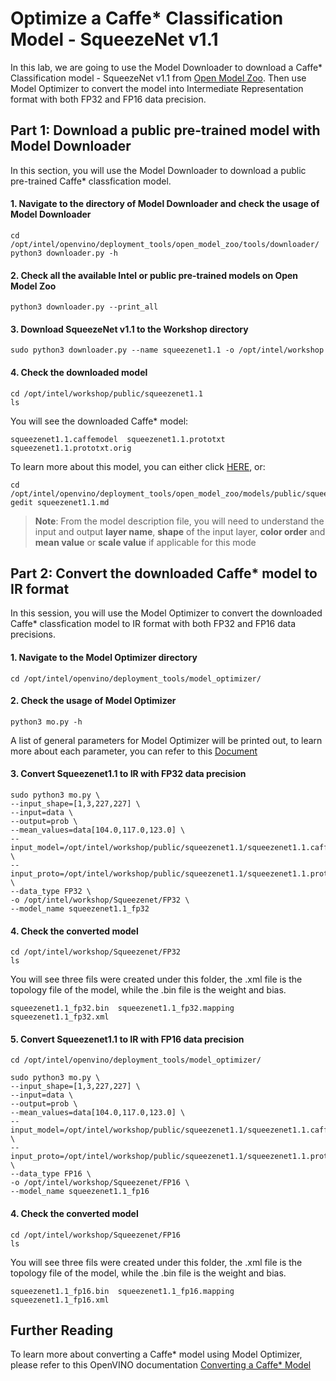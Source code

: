 # Optimize a Caffe* Classification Model - SqueezeNet v1.1

In this lab, we are going to use the Model Downloader to download a Caffe* Classification model - SqueezeNet v1.1 from [Open Model Zoo](https://github.com/openvinotoolkit/open_model_zoo). Then use Model Optimizer to convert the model into Intermediate Representation format with both FP32 and FP16 data precision.   
## Part 1: Download a public pre-trained model with Model Downloader

In this section, you will use the Model Downloader to download a public pre-trained Caffe* classfication model.

#### 1. Navigate to the directory of Model Downloader and check the usage of Model Downloader
 	
	cd /opt/intel/openvino/deployment_tools/open_model_zoo/tools/downloader/
	python3 downloader.py -h

#### 2. Check all the available Intel or public pre-trained models on Open Model Zoo

	python3 downloader.py --print_all

#### 3. Download SqueezeNet v1.1 to the Workshop directory

	sudo python3 downloader.py --name squeezenet1.1 -o /opt/intel/workshop
	
#### 4. Check the downloaded model

	cd /opt/intel/workshop/public/squeezenet1.1
	ls

You will see the downloaded Caffe* model:

	squeezenet1.1.caffemodel  squeezenet1.1.prototxt  squeezenet1.1.prototxt.orig

To learn more about this model, you can either click [HERE](https://github.com/openvinotoolkit/open_model_zoo/blob/master/models/public/squeezenet1.1/squeezenet1.1.md), or:

	cd /opt/intel/openvino/deployment_tools/open_model_zoo/models/public/squeezenet1.1
	gedit squeezenet1.1.md  

> **Note**: From the model description file, you will need to understand the input and output **layer name**, **shape** of the input layer, **color order** and **mean value** or **scale value** if applicable for this mode

## Part 2: Convert the downloaded Caffe* model to IR format

In this session, you will use the Model Optimizer to convert the downloaded Caffe* classfication model to IR format with both FP32 and FP16 data precisions.

#### 1. Navigate to the Model Optimizer directory

	cd /opt/intel/openvino/deployment_tools/model_optimizer/

#### 2. Check the usage of Model Optimizer

	python3 mo.py -h

A list of general parameters for Model Optimizer will be printed out, to learn more about each parameter, you can refer to this [Document](https://docs.openvinotoolkit.org/latest/openvino_docs_MO_DG_prepare_model_convert_model_Converting_Model_General.html)

#### 3. Convert Squeezenet1.1 to IR with FP32 data precision

	sudo python3 mo.py \
	--input_shape=[1,3,227,227] \
	--input=data \
	--output=prob \
	--mean_values=data[104.0,117.0,123.0] \
	--input_model=/opt/intel/workshop/public/squeezenet1.1/squeezenet1.1.caffemodel \
	--input_proto=/opt/intel/workshop/public/squeezenet1.1/squeezenet1.1.prototxt \
	--data_type FP32 \
	-o /opt/intel/workshop/Squeezenet/FP32 \
	--model_name squeezenet1.1_fp32

#### 4. Check the converted model 
	
	cd /opt/intel/workshop/Squeezenet/FP32
	ls
	
You will see three fils were created under this folder, the .xml file is the topology file of the model, while the .bin file is the weight and bias.

	squeezenet1.1_fp32.bin  squeezenet1.1_fp32.mapping  squeezenet1.1_fp32.xml

#### 5. Convert Squeezenet1.1 to IR with FP16 data precision

	cd /opt/intel/openvino/deployment_tools/model_optimizer/
	
	sudo python3 mo.py \
	--input_shape=[1,3,227,227] \
	--input=data \
	--output=prob \
	--mean_values=data[104.0,117.0,123.0] \
	--input_model=/opt/intel/workshop/public/squeezenet1.1/squeezenet1.1.caffemodel \
	--input_proto=/opt/intel/workshop/public/squeezenet1.1/squeezenet1.1.prototxt \
	--data_type FP16 \
	-o /opt/intel/workshop/Squeezenet/FP16 \
	--model_name squeezenet1.1_fp16

#### 4. Check the converted model 
	
	cd /opt/intel/workshop/Squeezenet/FP16
	ls
	
You will see three fils were created under this folder, the .xml file is the topology file of the model, while the .bin file is the weight and bias.

	squeezenet1.1_fp16.bin  squeezenet1.1_fp16.mapping  squeezenet1.1_fp16.xml

## Further Reading
To learn more about converting a Caffe* model using Model Optimizer, please refer to this OpenVINO documentation [Converting a Caffe* Model](https://docs.openvinotoolkit.org/latest/openvino_docs_MO_DG_prepare_model_convert_model_Convert_Model_From_Caffe.html)
